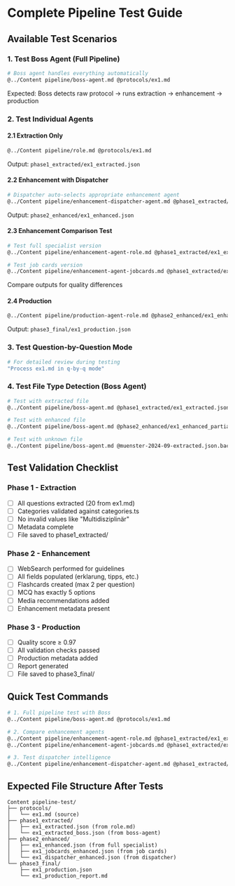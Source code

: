 # Complete Pipeline Test Guide

## Available Test Scenarios

### 1. Test Boss Agent (Full Pipeline)
```bash
# Boss agent handles everything automatically
@../Content pipeline/boss-agent.md @protocols/ex1.md
```
Expected: Boss detects raw protocol → runs extraction → enhancement → production

### 2. Test Individual Agents

#### 2.1 Extraction Only
```bash
@../Content pipeline/role.md @protocols/ex1.md
```
Output: `phase1_extracted/ex1_extracted.json`

#### 2.2 Enhancement with Dispatcher
```bash
# Dispatcher auto-selects appropriate enhancement agent
@../Content pipeline/enhancement-dispatcher-agent.md @phase1_extracted/ex1_extracted.json
```
Output: `phase2_enhanced/ex1_enhanced.json`

#### 2.3 Enhancement Comparison Test
```bash
# Test full specialist version
@../Content pipeline/enhancement-agent-role.md @phase1_extracted/ex1_extracted.json

# Test job cards version  
@../Content pipeline/enhancement-agent-jobcards.md @phase1_extracted/ex1_extracted.json
```
Compare outputs for quality differences

#### 2.4 Production
```bash
@../Content pipeline/production-agent-role.md @phase2_enhanced/ex1_enhanced.json
```
Output: `phase3_final/ex1_production.json`

### 3. Test Question-by-Question Mode
```bash
# For detailed review during testing
"Process ex1.md in q-by-q mode"
```

### 4. Test File Type Detection (Boss Agent)
```bash
# Test with extracted file
@../Content pipeline/boss-agent.md @phase1_extracted/ex1_extracted.json

# Test with enhanced file
@../Content pipeline/boss-agent.md @phase2_enhanced/ex1_enhanced_partial.json

# Test with unknown file
@../Content pipeline/boss-agent.md @muenster-2024-09-extracted.json.backup
```

## Test Validation Checklist

### Phase 1 - Extraction
- [ ] All questions extracted (20 from ex1.md)
- [ ] Categories validated against categories.ts
- [ ] No invalid values like "Multidisziplinär"
- [ ] Metadata complete
- [ ] File saved to phase1_extracted/

### Phase 2 - Enhancement
- [ ] WebSearch performed for guidelines
- [ ] All fields populated (erklarung, tipps, etc.)
- [ ] Flashcards created (max 2 per question)
- [ ] MCQ has exactly 5 options
- [ ] Media recommendations added
- [ ] Enhancement metadata present

### Phase 3 - Production
- [ ] Quality score ≥ 0.97
- [ ] All validation checks passed
- [ ] Production metadata added
- [ ] Report generated
- [ ] File saved to phase3_final/

## Quick Test Commands

```bash
# 1. Full pipeline test with Boss
@../Content pipeline/boss-agent.md @protocols/ex1.md

# 2. Compare enhancement agents
@../Content pipeline/enhancement-agent-role.md @phase1_extracted/ex1_extracted.json
@../Content pipeline/enhancement-agent-jobcards.md @phase1_extracted/ex1_extracted.json

# 3. Test dispatcher intelligence
@../Content pipeline/enhancement-dispatcher-agent.md @phase1_extracted/ex1_extracted.json
```

## Expected File Structure After Tests

```
Content pipeline-test/
├── protocols/
│   └── ex1.md (source)
├── phase1_extracted/
│   ├── ex1_extracted.json (from role.md)
│   └── ex1_extracted_boss.json (from boss-agent)
├── phase2_enhanced/
│   ├── ex1_enhanced.json (from full specialist)
│   ├── ex1_jobcards_enhanced.json (from job cards)
│   └── ex1_dispatcher_enhanced.json (from dispatcher)
└── phase3_final/
    ├── ex1_production.json
    └── ex1_production_report.md
```
